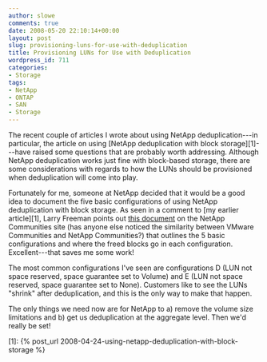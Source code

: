 ```yaml
---
author: slowe
comments: true
date: 2008-05-20 22:10:14+00:00
layout: post
slug: provisioning-luns-for-use-with-deduplication
title: Provisioning LUNs for Use with Deduplication
wordpress_id: 711
categories:
- Storage
tags:
- NetApp
- ONTAP
- SAN
- Storage
---
```


The recent couple of articles I wrote about using NetApp deduplication---in particular, the article on using [NetApp deduplication with block storage][1]---have raised some questions that are probably worth addressing. Although NetApp deduplication works just fine with block-based storage, there are some considerations with regards to how the LUNs should be provisioned when deduplication will come into play.

Fortunately for me, someone at NetApp decided that it would be a good idea to document the five basic configurations of using NetApp deduplication with block storage. As seen in a comment to [my earlier article][1], Larry Freeman points out [this document](http://communities.netapp.com/docs/DOC-1192;jsessionid=7177122E64AA32F30DD92CEE995AC70E) on the NetApp Communities site (has anyone else noticed the similarity between VMware Communities and NetApp Communities?) that outlines the 5 basic configurations and where the freed blocks go in each configuration. Excellent---that saves me some work!

The most common configurations I've seen are configurations D (LUN not space reserved, space guarantee set to Volume) and E (LUN not space reserved, space guarantee set to None). Customers like to see the LUNs "shrink" after deduplication, and this is the only way to make that happen.

The only things we need now are for NetApp to a) remove the volume size limitations and b) get us deduplication at the aggregate level. Then we'd really be set!

[1]: {% post_url 2008-04-24-using-netapp-deduplication-with-block-storage %}
